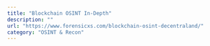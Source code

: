 ```yaml
---
title: "Blockchain OSINT In-Depth"
description: ""
url: "https://www.forensicxs.com/blockchain-osint-decentraland/"
category: "OSINT & Recon"
---
```

